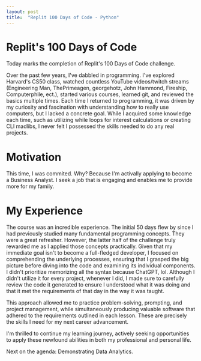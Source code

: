 ```yaml
---
layout: post
title:  "Replit 100 Days of Code - Python"
---
```


# Replit's 100 Days of Code
Today marks the completion of Replit's 100 Days of Code challenge. 

Over the past few years, I've dabbled in programming. I've explored Harvard's CS50 class, watched countless YouTube videos/twitch streams (Engineering Man, ThePrimeagen, georgehotz, John Hammond, Fireship, Computerphile, ect.), started various courses, learned git, and reviewed the basics multiple times. Each time I returned to programming, it was driven by my curiosity and fascination with understanding how to really use computers, but I lacked a concrete goal. While I acquired some knowledge each time, such as utilizing while loops for interest calculations or creating CLI madlibs, I never felt I possessed the skills needed to do any real projects.

# Motivation
This time, I was commited. Why? Because I'm activally applying to become a Business Analyst. I seek a job that is engaging and enables me to provide more for my family.

# My Experience
The course was an incredible experience. The initial 50 days flew by since I had previously studied many fundamental programming concepts. They were a great refresher. However, the latter half of the challenge truly rewarded me as I applied those concepts practically. Given that my immediate goal isn't to become a full-fledged developer, I focused on comprehending the underlying processes, ensuring that I grasped the big picture before diving into the code and examining its individual components. I didn't prioritize memorizing all the syntax because ChatGPT, lol. Although I didn't utilize it for every project, whenever I did, I made sure to carefully review the code it generated to ensure I understood what it was doing and that it met the requirements of that day in the way it was taught.

This approach allowed me to practice problem-solving, prompting, and project management, while simultaneously producing valuable software that adhered to the requirements outlined in each lesson. These are precisely the skills I need for my next career advancement.

I'm thrilled to continue my learning journey, actively seeking opportunities to apply these newfound abilities in both my professional and personal life.

Next on the agenda: Demonstrating Data Analytics.